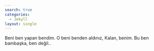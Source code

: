 ```yaml
---
search: true
categories: 
  - Jekyll
layout: single
---
```


Beni ben yapan bendim.
O beni benden aldınız,
Kalan, benim.
Bu ben bambaşka, ben değil..
